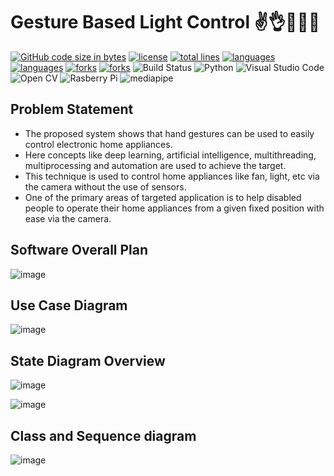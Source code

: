 # Gesture Based Light Control ✌👌🤏💡🔦

[![GitHub code size in bytes](https://img.shields.io/github/languages/code-size/princekanhaiya/Gesture-Based-Light-Control)](https://github.com/princekanhaiya) [![license](https://img.shields.io/badge/license-MIT-green)](https://github.com/princekanhaiya) [![total lines](https://img.shields.io/tokei/lines/github/princekanhaiya/Gesture-Based-Light-Control)](https://github.com/princekanhaiya) [![languages](https://img.shields.io/badge/language-java-blue)](https://github.com/princekanhaiya) [![languages](https://img.shields.io/github/languages/count/princekanhaiya/Gesture-Based-Light-Control)](https://github.com/princekanhaiya) [![forks](https://img.shields.io/github/forks/princekanhaiya/Gesture-Based-Light-Control?style=social)](https://github.com/princekanhaiya) [![forks](https://img.shields.io/badge/linkedin-Prince%20Kanhaiya-blue)](https://in.linkedin.com/in/prince-kanhaiya)
![Build Status](https://travis-ci.org/joemccann/dillinger.svg?branch=master)
![Python](https://img.shields.io/badge/python-3670A0?style=flat&logo=python&logoColor=ffdd54)
![Visual Studio Code](https://img.shields.io/badge/Visual%20Studio%20Code-0078d7.svg?style=flat&logo=visual-studio-code&logoColor=white)
![Open CV](https://img.shields.io/badge/OpenCV-27338e?style=flat&logo=OpenCV&logoColor=white)
![Rasberry Pi](https://img.shields.io/badge/Raspberry%20Pi-A22846?style=flat&logo=Raspberry%20Pi&logoColor=white)
![mediapipe](https://img.shields.io/badge/-mediapipe-brightgreen)

## Problem Statement
- The proposed system shows that hand gestures can be used to easily control electronic home appliances. 
- Here concepts like deep learning, artificial intelligence, multithreading, multiprocessing and automation are used to achieve the target. 
- This technique is used to control home appliances like fan, light, etc via the camera without the use of sensors. 
- One of the primary areas of targeted application is to help disabled people to operate their home appliances from a given fixed position with ease via the camera.
 
## Software Overall Plan 
![image](https://user-images.githubusercontent.com/31900538/170975927-4c54b907-4742-4435-bd66-e09bd12819dc.png)

## Use Case Diagram
![image](https://user-images.githubusercontent.com/31900538/170976421-36392be4-3799-43be-9541-f5b3c16860cf.png)

## State Diagram Overview
![image](https://user-images.githubusercontent.com/31900538/170976978-5197ea07-7957-40fc-85ee-a4e8b8c4446d.png)

![image](https://user-images.githubusercontent.com/31900538/170977073-f996c5d1-4146-4a03-9539-9c4911d8ca2c.png)


## Class and Sequence diagram
![image](https://user-images.githubusercontent.com/31900538/170976855-ee370f51-9665-4c13-b56a-6493ca3e3534.png)





